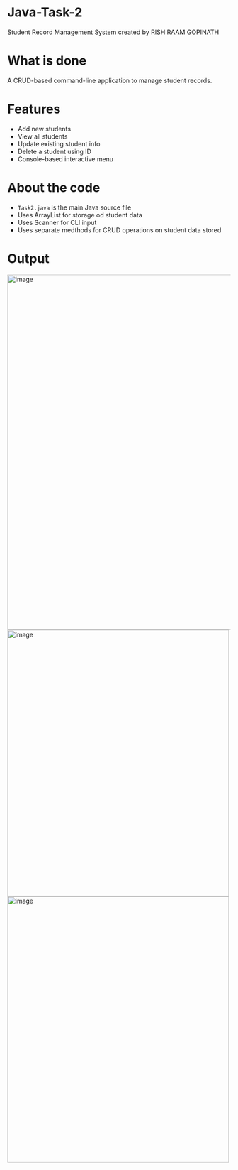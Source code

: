 # Java-Task-2
Student Record Management System created by RISHIRAAM GOPINATH

# What is done
A CRUD-based command-line application to manage student records.

# Features
- Add new students
- View all students
- Update existing student info
- Delete a student using ID
- Console-based interactive menu

# About the code
- `Task2.java` is the main Java source file
- Uses ArrayList for storage od student data
- Uses Scanner for CLI input
- Uses separate medthods for CRUD operations on student data stored

# Output
<img width="600" height="800" alt="image" src="https://github.com/user-attachments/assets/258ae22d-e785-4dd6-935a-6be216502c6e" />
<img width="500" height="600" alt="image" src="https://github.com/user-attachments/assets/3ad91ed1-186e-44ee-902f-80fd4bcd3e0a" />
<img width="500" height="600" alt="image" src="https://github.com/user-attachments/assets/60178061-52b9-45c3-b149-312f9878d7b6" />
